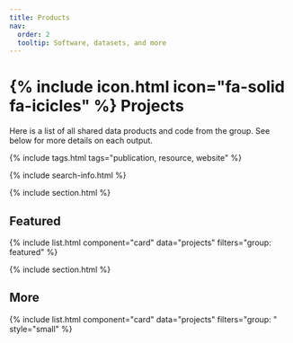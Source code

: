 ```yaml
---
title: Products
nav:
  order: 2
  tooltip: Software, datasets, and more
---
```


#  {% include icon.html icon="fa-solid fa-icicles" %} Projects

Here is a list of all shared data products and code from the group. See below for more details on each output.

{% include tags.html tags="publication, resource, website" %}

{% include search-info.html %}

{% include section.html %}

## Featured

{% include list.html component="card" data="projects" filters="group: featured" %}

{% include section.html %}

## More

{% include list.html component="card" data="projects" filters="group: " style="small" %}
